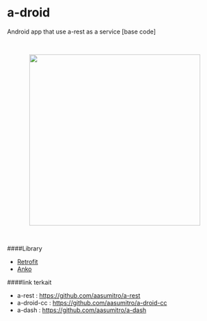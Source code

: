 # a-droid
Android app that use a-rest as a service [base code]

</br>
<p align="center">
  <img src="https://github.com/aasumitro/a-droid/blob/master/untitled.png?raw=true" width="400">
</p>
</br>

####Library
  - <a href="https://github.com/square/retrofit">Retrofit</a>
  - <a href="https://github.com/Kotlin/anko">Anko</a>

####link terkait 
- a-rest : https://github.com/aasumitro/a-rest
- a-droid-cc : https://github.com/aasumitro/a-droid-cc
- a-dash : https://github.com/aasumitro/a-dash

